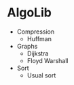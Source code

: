 # AlgoLib

- Compression
  - Huffman
- Graphs
  - Dijkstra
  - Floyd Warshall
- Sort
  - Usual sort
